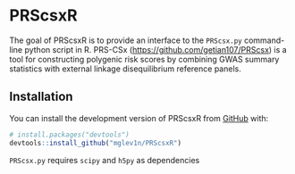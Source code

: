 
<!-- README.md is generated from README.Rmd. Please edit that file -->

# PRScsxR

<!-- badges: start -->
<!-- badges: end -->

The goal of PRScsxR is to provide an interface to the `PRScsx.py`
command-line python script in R. PRS-CSx
(<https://github.com/getian107/PRScsx>) is a tool for constructing
polygenic risk scores by combining GWAS summary statistics with external
linkage disequilibrium reference panels.

## Installation

You can install the development version of PRScsxR from
[GitHub](https://github.com/) with:

``` r
# install.packages("devtools")
devtools::install_github("mglev1n/PRScsxR")
```

`PRScsx.py` requires `scipy` and `h5py` as dependencies
